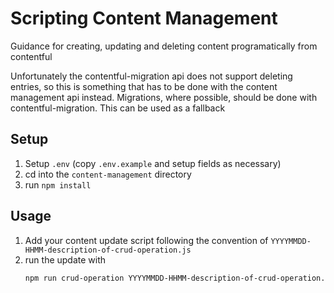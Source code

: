 # Scripting Content Management

Guidance for creating, updating and deleting content programatically from contentful

Unfortunately the contentful-migration api does not support deleting entries, so this is something that has to be done
with the content management api instead. Migrations, where possible, should be done with contentful-migration.
This can be used as a fallback

## Setup

1. Setup `.env` (copy `.env.example` and setup fields as necessary)
2. cd into the `content-management` directory
3. run `npm install`

## Usage

1. Add your content update script following the convention of `YYYYMMDD-HHMM-description-of-crud-operation.js`
2. run the update with
    ```bash
    npm run crud-operation YYYYMMDD-HHMM-description-of-crud-operation.js
    ```
